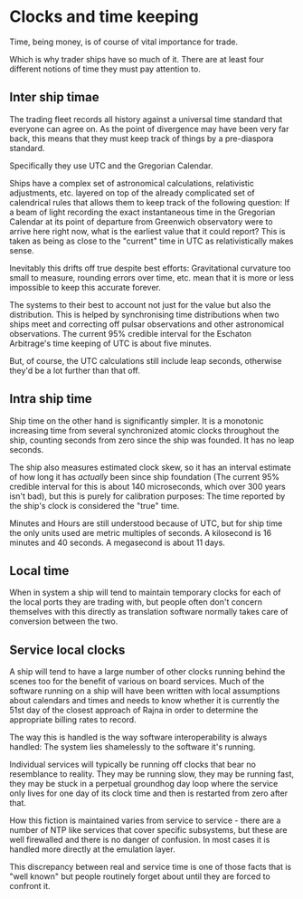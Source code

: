 # Clocks and time keeping

Time, being money, is of course of vital importance for trade.

Which is why trader ships have so much of it. There are at least four
different notions of time they must pay attention to.

## Inter ship timae

The trading fleet records all history against a universal time standard
that everyone can agree on. As the point of divergence may have been very
far back, this means that they must keep track of things by a pre-diaspora
standard.

Specifically they use UTC and the Gregorian Calendar.

Ships have a complex set of astronomical
calculations, relativistic adjustments, etc. layered on top of the already
complicated set of calendrical rules that allows them to keep track of the
following question: If a beam of light recording the exact instantaneous
time in the Gregorian Calendar at its point of departure from Greenwich
observatory were to arrive here right now, what is the earliest value
that it could report? This is taken as being as close to the "current"
time in UTC as relativistically makes sense.

Inevitably this drifts off true despite best efforts: Gravitational curvature
too small to measure, rounding errors over time, etc. mean that it is more
or less impossible to keep this accurate forever.

The systems to their best to account not just for the value but also the
distribution. This is helped by synchronising time distributions when
two ships meet and correcting off pulsar observations and other astronomical
observations. The current 95% credible interval for the Eschaton Arbitrage's
time keeping of UTC is about five minutes.

But, of course, the UTC calculations still include leap seconds, otherwise
they'd be a lot further than that off.

## Intra ship time

Ship time on the other hand is significantly simpler. It is a monotonic
increasing time from several synchronized atomic clocks throughout the
ship, counting seconds from zero since the ship was founded. It has no
leap seconds.

The ship also measures estimated clock skew, so it has an interval estimate
of how long it has *actually* been since ship foundation (The current
95% credible interval for this is about 140 microseconds, which over
300 years isn't bad), but this is purely for calibration purposes: The
time reported by the ship's clock is considered the "true" time. 

Minutes and Hours are still understood because of UTC, but for ship time
the only units used are metric multiples of seconds. A kilosecond is 16
minutes and 40 seconds. A megasecond is about 11 days.

## Local time

When in system a ship will tend to maintain temporary clocks for each of
the local ports they are trading with, but people often don't concern
themselves with this directly as translation software normally takes
care of conversion between the two.

## Service local clocks

A ship will tend to have a large number of other clocks running behind
the scenes too for the benefit of various on board services. Much of
the software running on a ship will have been written with local
assumptions about calendars and times and needs to know whether it is
currently the 51st day of the closest approach of Rajna in order to
determine the appropriate billing rates to record.

The way this is handled is the way software interoperability is always
handled: The system lies shamelessly to the software it's running.

Individual services will typically be running off clocks that bear no
resemblance to reality. They may be running slow, they may be running
fast, they may be stuck in a perpetual groundhog day loop where the
service only lives for one day of its clock time and then is restarted
from zero after that.

How this fiction is maintained varies from service to service - there
are a number of NTP like services that cover specific subsystems, but
these are well firewalled and there is no danger of confusion. In most
cases it is handled more directly at the emulation layer.

This discrepancy between real and service time is one of those facts
that is "well known" but people routinely forget about until they are
forced to confront it.
